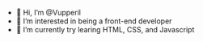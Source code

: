 - 👋 Hi, I’m @Vupperil
- 👀 I’m interested in being a front-end developer
- 🌱 I’m currently try learing HTML, CSS, and Javascript


<!---
Vupperil/Vupperil is a ✨ special ✨ repository because its `README.md` (this file) appears on your GitHub profile.
You can click the Preview link to take a look at your changes.
--->

